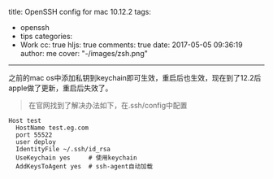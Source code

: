 title: OpenSSH config for mac 10.12.2
tags:
  - openssh
  - tips
categories:
  - Work
cc: true
hljs: true
comments: true
date: 2017-05-05 09:36:19
author: me
cover: "-/images/zsh.png"
---
之前的mac os中添加私钥到keychain即可生效，重启后也生效，现在到了12.2后apple做了更新，重启后失效了。
>在官网找到了解决办法如下，在.ssh/config中配置

```
Host test
  HostName test.eg.com
  port 55522
  user deploy
  IdentityFile ~/.ssh/id_rsa
  UseKeychain yes     # 使用keychain 
  AddKeysToAgent yes  # ssh-agent自动加载
```
